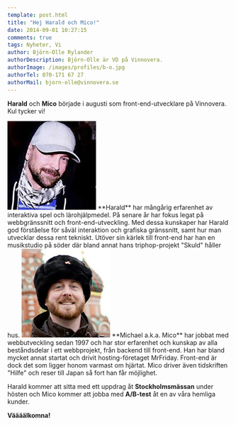 ```yaml
---
template: post.html
title: "Hej Harald och Mico!"
date: 2014-09-01 10:27:15 
comments: true
tags: Nyheter, Vi
author: Björn-Olle Rylander
authorDescription: Björn-Olle är VD på Vinnovera.
authorImage: /images/profiles/b-o.jpg
authorTel: 070-171 67 27
authorMail: bjorn-olle@vinnovera.se
---
```

**Harald** och **Mico** började i augusti som front-end-utvecklare på Vinnovera. Kul tycker vi!<!--more-->

<img src="/images/profiles/harald.jpg" alt="Harald" class="portrait" />
**Harald** har mångårig erfarenhet av interaktiva spel och lärohjälpmedel. På senare år har fokus legat på webbgränssnitt och front-end-utveckling. Med dessa kunskaper har Harald god förståelse för såväl interaktion och grafiska gränssnitt, samt hur man utvecklar dessa rent tekniskt. Utöver sin kärlek till front-end har han en musikstudio på söder där bland annat hans triphop-projekt "Skuld" håller hus.    

<img src="/images/profiles/michael.jpg" alt="Michael" class="portrait" />
**Michael a.k.a. Mico** har jobbat med webbutveckling sedan 1997 och har stor erfarenhet och kunskap av alla beståndsdelar i ett webbprojekt, från backend till front-end. Han har bland mycket annat startat och drivit hosting-företaget MrFriday. Front-end är dock det som ligger honom varmast om hjärtat. Mico driver även tidskriften "Hilfe" och reser till Japan så fort han får möjlighet.

Harald kommer att sitta med ett uppdrag åt **Stockholmsmässan** under hösten och Mico kommer att jobba med **A/B-test** åt en av våra hemliga kunder.

**Väääälkomna!**